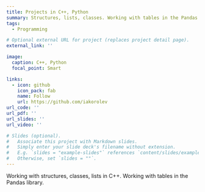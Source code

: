 ```yaml
---
title: Projects in C++, Python
summary: Structures, lists, classes. Working with tables in the Pandas library.
tags:
  - Programming

# Optional external URL for project (replaces project detail page).
external_link: ''

image:
  caption: С++, Python
  focal_point: Smart

links:
  - icon: github
    icon_pack: fab
    name: Follow
    url: https://github.com/iakorolev
url_code: ''
url_pdf: ''
url_slides: ''
url_video: ''

# Slides (optional).
#   Associate this project with Markdown slides.
#   Simply enter your slide deck's filename without extension.
#   E.g. `slides = "example-slides"` references `content/slides/example-slides.md`.
#   Otherwise, set `slides = ""`.
---
```


Working with structures, classes, lists in C++. Working with tables in the Pandas library.

